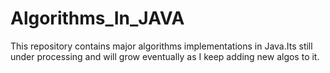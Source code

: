 # Algorithms_In_JAVA

This repository contains major algorithms implementations in Java.Its still under processing and will grow eventually as I keep adding new algos to it.
